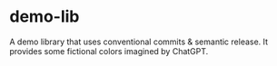 # demo-lib
A demo library that uses conventional commits &amp; semantic release. It provides some fictional colors imagined by ChatGPT.
